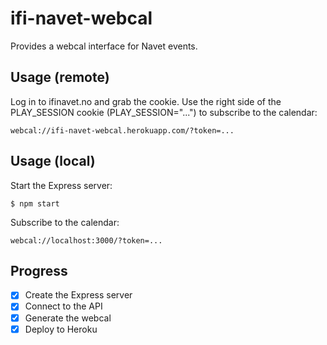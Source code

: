 # ifi-navet-webcal

Provides a webcal interface for Navet events.

## Usage (remote)

Log in to ifinavet.no and grab the cookie. Use the right side of the PLAY_SESSION cookie (PLAY_SESSION="...") to subscribe to the calendar:

```
webcal://ifi-navet-webcal.herokuapp.com/?token=...
```

## Usage (local)

Start the Express server:

```
$ npm start
```

Subscribe to the calendar:

```
webcal://localhost:3000/?token=...
```

## Progress

- [x] Create the Express server
- [x] Connect to the API
- [x] Generate the webcal
- [x] Deploy to Heroku
